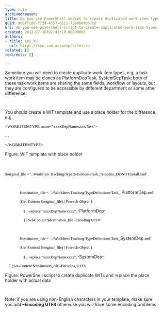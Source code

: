 ```yaml
---
type: rule
archivedreason: 
title: Do you use PowerShell script to create duplicated work item types?
guid: 966ffc8c-7734-4557-8511-75e80e9b67c8
uri: do-you-use-powershell-script-to-create-duplicated-work-item-types
created: 2012-07-18T07:41:10.0000000Z
authors:
- title: Lei Xu
  url: https://ssw.com.au/people/lei-xu
related: []
redirects: []

---
```



<p class="MsoListParagraph">Sometime you will need to create duplicate work item
types, e.g. a task work item may be clones as PlatformDepTask, SystemDepTask;
both of these task work items are sharing the same fields, workflow or layouts,
but they are configured to be accessible by different department or some other
difference. </p>

<p class="MsoListParagraph">&#160;</p>

<p class="MsoListParagraph">You should create a WIT template and use a place
holder for the difference, e.g.<br><p class="MsoListParagraph"><span style="font-size&#58;10pt;font-family&#58;consolas;color&#58;black;background-color&#58;white;">&lt;WORKITEMTYPE
name=&quot;xxxxDepNamexxxxTask&quot;&gt;</span></p>

<p class="MsoListParagraph"><span style="font-size&#58;10pt;font-family&#58;consolas;color&#58;black;background-color&#58;white;">…</span></p>

<p class="MsoListParagraph"><span style="font-size&#58;10pt;font-family&#58;consolas;color&#58;black;background-color&#58;white;">&lt;/WORKITEMTYPE&gt;</span></p>

<p class="MsoListParagraph">Figure&#58; WIT template with place holder&#160;</p></p>
<br><excerpt class='endintro'></excerpt><br>
​<span style="background-color&#58;white;color&#58;black;font-family&#58;consolas;font-size&#58;9.5pt;">$original_file = '..\WorkItem
Tracking\TypeDefinitions\Task_Template_DONOTInstall.xml'</span>

<p class="MsoNormal" style="margin-left&#58;36pt;"><span style="font-size&#58;9.5pt;font-family&#58;consolas;color&#58;black;background-color&#58;white;">&#160;</span></p>

<p class="MsoNormal" style="margin-left&#58;36pt;"><span style="font-size&#58;9.5pt;font-family&#58;consolas;color&#58;black;background-color&#58;white;">$destination_file =&#160; '..\WorkItem
Tracking\TypeDefinitions\Task_</span> PlatformDep<span style="font-size&#58;9.5pt;font-family&#58;consolas;color&#58;black;background-color&#58;white;">.xml'</span></p>

<p class="MsoNormal" style="margin-left&#58;36pt;"><span style="font-size&#58;9.5pt;font-family&#58;consolas;color&#58;black;background-color&#58;white;">(Get-Content $original_file) | Foreach-Object &#123;</span></p>

<p class="MsoNormal" style="margin-left&#58;36pt;"><span style="font-size&#58;9.5pt;font-family&#58;consolas;color&#58;black;background-color&#58;white;">&#160;&#160;&#160; $_ -replace
&quot;xxxxDepNamexxxx&quot;, &quot;</span>PlatformDep<span style="font-size&#58;9.5pt;font-family&#58;consolas;color&#58;black;background-color&#58;white;">&quot;</span></p>

<p class="MsoNormal" style="margin-left&#58;36pt;"><span style="font-size&#58;9.5pt;font-family&#58;consolas;color&#58;black;background-color&#58;white;">&#160;&#160;&#160; &#125; | Set-Content $destination_file
-Encoding UTF8</span></p>

<p class="MsoNormal" style="margin-left&#58;36pt;"><span style="font-size&#58;9.5pt;font-family&#58;consolas;color&#58;black;background-color&#58;white;">&#160;</span></p>

<p class="MsoNormal" style="margin-left&#58;36pt;"><span style="font-size&#58;9.5pt;font-family&#58;consolas;color&#58;black;background-color&#58;white;">$destination_file =&#160; '..\WorkItem
Tracking\TypeDefinitions\Task_</span>SystemDep<span style="font-size&#58;9.5pt;font-family&#58;consolas;color&#58;black;background-color&#58;white;">.xml'</span></p>

<p class="MsoNormal" style="margin-left&#58;36pt;"><span style="font-size&#58;9.5pt;font-family&#58;consolas;color&#58;black;background-color&#58;white;">(Get-Content $original_file) | Foreach-Object &#123;</span></p>

<p class="MsoNormal" style="margin-left&#58;36pt;"><span style="font-size&#58;9.5pt;font-family&#58;consolas;color&#58;black;background-color&#58;white;">&#160;&#160;&#160; $_ -replace &quot;xxxxDepNamexxxx&quot;,
&quot;</span>SystemDep<span style="font-size&#58;9.5pt;font-family&#58;consolas;color&#58;black;background-color&#58;white;">&quot;</span></p>

<p class="MsoListParagraph"><span style="font-size&#58;9.5pt;font-family&#58;consolas;color&#58;black;background-color&#58;white;">&#160;&#160;&#160; &#125; |
Set-Content $destination_file -Encoding UTF8</span></p>

<p class="MsoListParagraph">Figure&#58; PowerShell script to create duplicate WITs
and replace the place holder with actual data </p>

<p class="MsoListParagraph">&#160;</p>

<p class="MsoListParagraph">Note&#58; if you are using non-English characters in your
template, make sure you add <b>–Encoding UTF8</b> otherwise you will have some
encoding problems. </p>

<p class="MsoNormal">&#160;</p>




